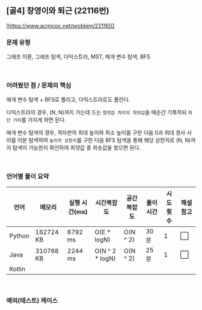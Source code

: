 ## [골4] 창영이와 퇴근 (22116번)

[https://www.acmicpc.net/problem/22116]()

### 문제 유형

그래프 이론, 그래프 탐색, 다익스트라, MST, 매개 변수 탐색, BFS

<br>

### 어려웠던 점 / 문제의 핵심

매개 변수 탐색 + BFS로 풀리고, 다익스트라로도 풀린다.

다익스트라의 경우, (N, N)까지 가는데 드는 `절댓값 차이의 최댓값`을 매순간 기록하되 `최단 거리`를 가지게 하면 된다.

매개 변수 탐색의 경우, 격자판의 최대 높이와 최소 높이를 구한 다음 0과 최대 경사 사이를 이분 탐색하여 `높이의 상한치`를 구한 다음 BFS 탐색을 통해 해당 상한치로 (N, N)까지 탐색이 가능한지 확인하여 최댓값 중 최솟값을 찾으면 된다.

<br>

### 언어별 풀이 요약

| 언어   | 메모리    | 실행 시간(ms) | 시간복잡도      | 공간복잡도 | 풀이 시간 | 시도 횟수 | 해설 참고            |
| ------ | --------- | ------------- | --------------- | ---------- | --------- | --------- | -------------------- |
| Python | 162724 KB | 6792 ms       | O(E * logN)     | O(N ^ 2)   | 30분      | 1         | :white_large_square: |
| Java   | 310768 KB | 2244 ms       | O(N ^ 2 * logN) | O(N ^ 2)   | 25분      | 1         | :white_large_square: |
| Kotlin |           |               |                 |            |           |           |                      |

<br>

### 예외(테스트) 케이스

```
```

